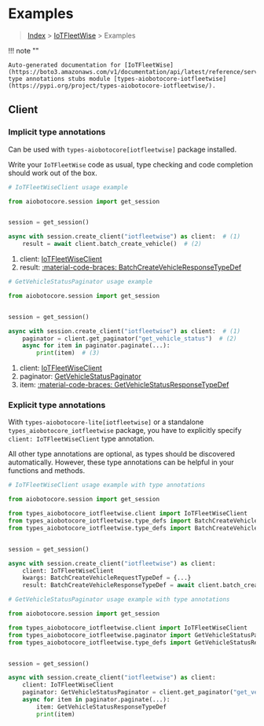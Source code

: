 # Examples

> [Index](../README.md) > [IoTFleetWise](./README.md) > Examples

!!! note ""

    Auto-generated documentation for [IoTFleetWise](https://boto3.amazonaws.com/v1/documentation/api/latest/reference/services/iotfleetwise.html#iotfleetwise)
    type annotations stubs module [types-aiobotocore-iotfleetwise](https://pypi.org/project/types-aiobotocore-iotfleetwise/).

## Client

### Implicit type annotations

Can be used with `types-aiobotocore[iotfleetwise]` package installed.

Write your `IoTFleetWise` code as usual,
type checking and code completion should work out of the box.



```python
# IoTFleetWiseClient usage example

from aiobotocore.session import get_session


session = get_session()

async with session.create_client("iotfleetwise") as client:  # (1)
    result = await client.batch_create_vehicle()  # (2)
```

1. client: [IoTFleetWiseClient](./client.md)
2. result: [:material-code-braces: BatchCreateVehicleResponseTypeDef](./type_defs.md#batchcreatevehicleresponsetypedef) 



```python
# GetVehicleStatusPaginator usage example

from aiobotocore.session import get_session


session = get_session()

async with session.create_client("iotfleetwise") as client:  # (1)
    paginator = client.get_paginator("get_vehicle_status")  # (2)
    async for item in paginator.paginate(...):
        print(item)  # (3)
```

1. client: [IoTFleetWiseClient](./client.md)
2. paginator: [GetVehicleStatusPaginator](./paginators.md#getvehiclestatuspaginator)
3. item: [:material-code-braces: GetVehicleStatusResponseTypeDef](./type_defs.md#getvehiclestatusresponsetypedef) 




### Explicit type annotations

With `types-aiobotocore-lite[iotfleetwise]`
or a standalone `types_aiobotocore_iotfleetwise` package, you have to explicitly specify
`client: IoTFleetWiseClient` type annotation.

All other type annotations are optional, as types should be discovered automatically.
However, these type annotations can be helpful in your functions and methods.


```python
# IoTFleetWiseClient usage example with type annotations

from aiobotocore.session import get_session

from types_aiobotocore_iotfleetwise.client import IoTFleetWiseClient
from types_aiobotocore_iotfleetwise.type_defs import BatchCreateVehicleResponseTypeDef
from types_aiobotocore_iotfleetwise.type_defs import BatchCreateVehicleRequestTypeDef


session = get_session()

async with session.create_client("iotfleetwise") as client:
    client: IoTFleetWiseClient
    kwargs: BatchCreateVehicleRequestTypeDef = {...}
    result: BatchCreateVehicleResponseTypeDef = await client.batch_create_vehicle(**kwargs)
```



```python
# GetVehicleStatusPaginator usage example with type annotations

from aiobotocore.session import get_session

from types_aiobotocore_iotfleetwise.client import IoTFleetWiseClient
from types_aiobotocore_iotfleetwise.paginator import GetVehicleStatusPaginator
from types_aiobotocore_iotfleetwise.type_defs import GetVehicleStatusResponseTypeDef


session = get_session()

async with session.create_client("iotfleetwise") as client:
    client: IoTFleetWiseClient
    paginator: GetVehicleStatusPaginator = client.get_paginator("get_vehicle_status")
    async for item in paginator.paginate(...):
        item: GetVehicleStatusResponseTypeDef
        print(item)
```


